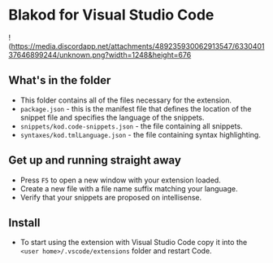 # Blakod for Visual Studio Code

!(https://media.discordapp.net/attachments/489235930062913547/633040137646899244/unknown.png?width=1248&height=676

## What's in the folder

* This folder contains all of the files necessary for the extension.
* `package.json` - this is the manifest file that defines the location of the snippet file and specifies the language of the snippets.
* `snippets/kod.code-snippets.json` - the file containing all snippets.
* `syntaxes/kod.tmlLanguage.json` - the file containing syntax highlighting.

## Get up and running straight away

* Press `F5` to open a new window with your extension loaded.
* Create a new file with a file name suffix matching your language.
* Verify that your snippets are proposed on intellisense.

## Install

* To start using the extension with Visual Studio Code copy it into the `<user home>/.vscode/extensions` folder and restart Code.
